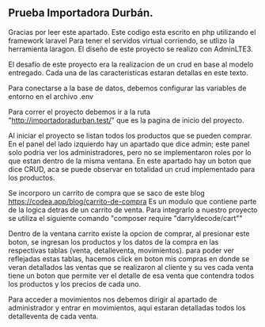 

## Prueba Importadora Durbán. 

Gracias por leer este apartado. 
Este codigo esta escrito en php utilizando el framework laravel
Para tener el servidos virtual corriendo, se utlizo la herramienta laragon. 
El diseño de este proyecto se realizo con AdminLTE3. 

El desafío de este proyecto era la realizacion de un crud en base al modelo entregado. 
Cada una de las caracteristicas estaran detallas en este texto. 

Para conectarse a la base de datos, debemos configurar las variables de entorno en el archivo .env 

Para correr el proyecto debemos ir a la ruta "http://importadoradurban.test/" que es la pagina de inicio del proyecto. 

Al iniciar el proyecto se listan todos los productos que se pueden comprar. 
En el panel del lado izquierdo hay un apartado que dice admin; este panel solo podria ver los administradores, pero no se implementaron roles por lo que estan dentro de la misma ventana. 
En este apartado hay un boton que dice CRUD, aca se puede observar en totalidad un crud implementado para los productos. 

Se incorporo un carrito de compra que se saco de este blog https://codea.app/blog/carrito-de-compra
Es un modulo que contiene parte de la logica detras de un carrito de venta. 
Para integrarlo a nuestro proyecto se utiliza el siguiente comando "composer require "darryldecode/cart""

Dentro de la ventana carrito existe la opcion de comprar, al presionar este boton, se ingresan los productos y los datos de la compra en las respectivas tablas (venta, detalleventa, movimientos).
para poder ver reflejadas estas tablas, hacemos click en boton mis compras en donde se veran detallados las ventas que se realizaron al cliente y su ves cada venta tiene un boton que permite ver el detalle de esa venta que contendra todos los productos y los precios de cada uno. 

Para acceder a movimientos nos debemos dirigir al apartado de administrador y entrar en movimientos,
aqui estaran detalladas todos los detalleventa de cada venta. 
